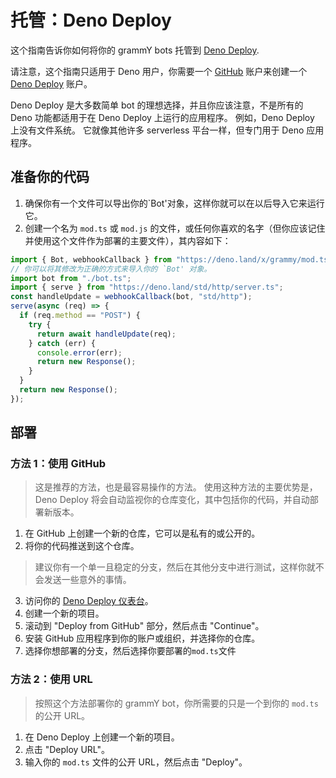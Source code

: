 # 托管：Deno Deploy

这个指南告诉你如何将你的 grammY bots 托管到 [Deno Deploy](https://deno.com/deploy).

请注意，这个指南只适用于 Deno 用户，你需要一个 [GitHub](https://github.com) 账户来创建一个 [Deno Deploy](https://deno.com/deploy) 账户。

Deno Deploy 是大多数简单 bot 的理想选择，并且你应该注意，不是所有的 Deno 功能都适用于在 Deno Deploy 上运行的应用程序。
例如，Deno Deploy 上没有文件系统。
它就像其他许多 serverless 平台一样，但专门用于 Deno 应用程序。

## 准备你的代码

1. 确保你有一个文件可以导出你的`Bot'对象，这样你就可以在以后导入它来运行它。
2. 创建一个名为 `mod.ts` 或 `mod.js` 的文件，或任何你喜欢的名字（但你应该记住并使用这个文件作为部署的主要文件），其内容如下：

```ts
import { Bot, webhookCallback } from "https://deno.land/x/grammy/mod.ts";
// 你可以将其修改为正确的方式来导入你的 `Bot' 对象。
import bot from "./bot.ts";
import { serve } from "https://deno.land/std/http/server.ts";
const handleUpdate = webhookCallback(bot, "std/http");
serve(async (req) => {
  if (req.method == "POST") {
    try {
      return await handleUpdate(req);
    } catch (err) {
      console.error(err);
      return new Response();
    }
  }
  return new Response();
});
```

## 部署

### 方法 1：使用 GitHub

> 这是推荐的方法，也是最容易操作的方法。
> 使用这种方法的主要优势是，Deno Deploy 将会自动监视你的仓库变化，其中包括你的代码，并自动部署新版本。

1. 在 GitHub 上创建一个新的仓库，它可以是私有的或公开的。
2. 将你的代码推送到这个仓库。

> 建议你有一个单一且稳定的分支，然后在其他分支中进行测试，这样你就不会发送一些意外的事情。

3. 访问你的 [Deno Deploy 仪表台](https://dash.deno.com/projects)。
4. 创建一个新的项目。
5. 滚动到 "Deploy from GitHub" 部分，然后点击 "Continue"。
6. 安装 GitHub 应用程序到你的账户或组织，并选择你的仓库。
7. 选择你想部署的分支，然后选择你要部署的`mod.ts`文件

### 方法 2：使用 URL

> 按照这个方法部署你的 grammY bot，你所需要的只是一个到你的 `mod.ts` 的公开 URL。

1. 在 Deno Deploy 上创建一个新的项目。
2. 点击 "Deploy URL"。
3. 输入你的 `mod.ts` 文件的公开 URL，然后点击 "Deploy"。
